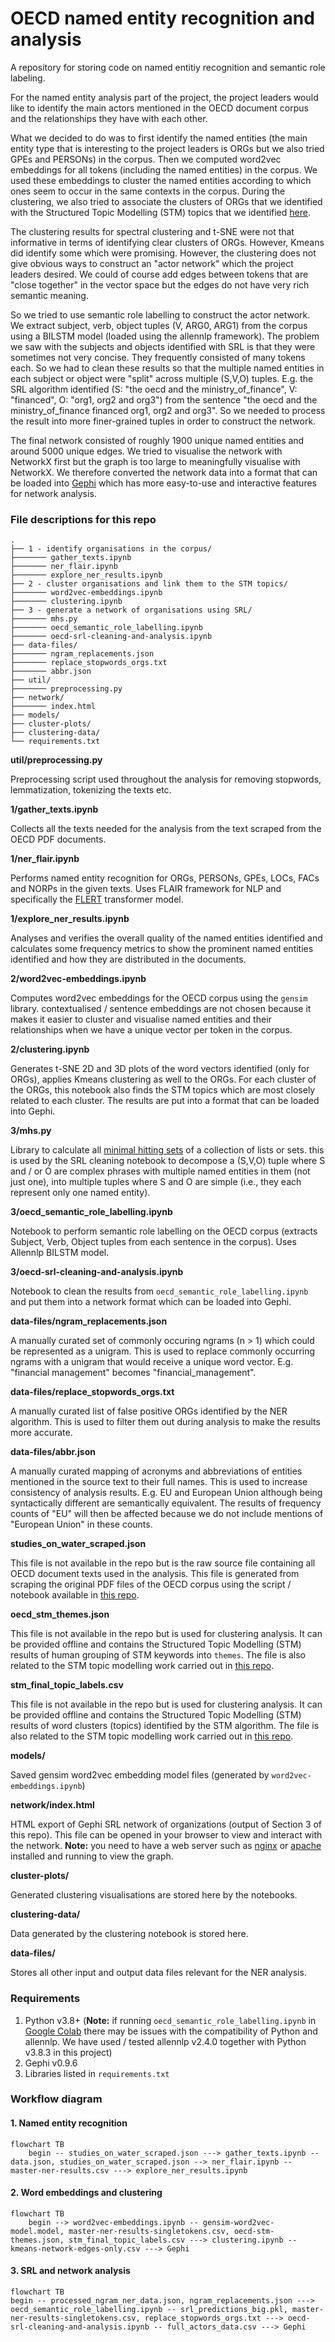 # OECD named entity recognition and analysis
A repository for storing code on named entitiy recognition and semantic role labeling.

For the named entity analysis part of the project, the project leaders would like to identify the main actors mentioned in the OECD document corpus and the relationships they have with each other.

What we decided to do was to first identify the named entities (the main entity type that is interesting to the project leaders is ORGs but we also tried GPEs and PERSONs) in the corpus. Then we computed word2vec embeddings for all tokens (including the named entities) in the corpus. We used these embeddings to cluster the named entities according to which ones seem to occur in the same contexts in the corpus. During the clustering, we also tried to associate the clusters of ORGs that we identified with the Structured Topic Modelling (STM) topics that we identified [here](https://github.com/disaster-capitalism/topic-modelling).

The clustering results for spectral clustering and t-SNE were not that informative in terms of identifying clear clusters of ORGs. However, Kmeans did identify some which were promising. However, the clustering does not give obvious ways to construct an "actor network" which the project leaders desired. We could of course add edges between tokens that are "close together" in the vector space but the edges do not have very rich semantic meaning. 

So we tried to use semantic role labelling to construct the actor network. We extract subject, verb, object tuples (V, ARG0, ARG1) from the corpus using a BILSTM model (loaded using the allennlp framework). The problem we saw with the subjects and objects identified with SRL is that they were sometimes not very concise. They frequently consisted of many tokens each. So we had to clean these results so that the multiple named entities in each subject or object were "split" across multiple (S,V,O) tuples. E.g. the SRL algorithm identified (S: "the oecd and the ministry\_of\_finance", V: "financed", O: "org1, org2 and org3") from the sentence "the oecd and the ministry\_of\_finance financed org1, org2 and org3". So we needed to process the result into more finer-grained tuples in order to construct the network.

The final network consisted of roughly 1900 unique named entities and around 5000 unique edges. We tried to visualise the network with NetworkX first but the graph is too large to meaningfully visualise with NetworkX. We therefore converted the network data into a format that can be loaded into [Gephi](https://gephi.org/) which has more easy-to-use and interactive features for network analysis.

### File descriptions for this repo
    .
    ├── 1 - identify organisations in the corpus/
    ├─────── gather_texts.ipynb
    ├─────── ner_flair.ipynb
    ├─────── explore_ner_results.ipynb
    ├── 2 - cluster organisations and link them to the STM topics/        
    ├─────── word2vec-embeddings.ipynb
    ├─────── clustering.ipynb
    ├── 3 - generate a network of organisations using SRL/
    ├─────── mhs.py
    ├─────── oecd_semantic_role_labelling.ipynb
    ├─────── oecd-srl-cleaning-and-analysis.ipynb
    ├── data-files/
    ├─────── ngram_replacements.json
    ├─────── replace_stopwords_orgs.txt
    ├─────── abbr.json
    ├── util/
    ├─────── preprocessing.py
    ├── network/
    ├─────── index.html
    ├── models/
    ├── cluster-plots/
    ├── clustering-data/
    └── requirements.txt
    
**util/preprocessing.py**

Preprocessing script used throughout the analysis for removing stopwords, lemmatization, tokenizing the texts etc.

**1/gather_texts.ipynb**

Collects all the texts needed for the analysis from the text scraped from the OECD PDF documents.

**1/ner_flair.ipynb**

Performs named entity recognition for ORGs, PERSONs, GPEs, LOCs, FACs and NORPs in the given texts. Uses FLAIR framework for NLP and specifically the [FLERT](https://www.semanticscholar.org/paper/FLERT%3A-Document-Level-Features-for-Named-Entity-Schweter-Akbik/b964afe5b755022f1f1e6915d23df9a7f65c911c) transformer model.

**1/explore_ner_results.ipynb**

Analyses and verifies the overall quality of the named entities identified and calculates some frequency metrics to show the prominent named entities identified and how they are distributed in the documents.

**2/word2vec-embeddings.ipynb**

Computes word2vec embeddings for the OECD corpus using the `gensim` library. contextualised / sentence embeddings are not chosen because it makes it easier to cluster and visualise named entities and their relationships when we have a unique vector per token in the corpus.

**2/clustering.ipynb**

Generates t-SNE 2D and 3D plots of the word vectors identified (only for ORGs), applies Kmeans clustering as well to the ORGs. For each cluster of the ORGs, this notebook also finds the STM topics which are most closely related to each cluster. The results are put into a format that can be loaded into Gephi.

**3/mhs.py**

Library to calculate all [minimal hitting sets](https://archive.lib.msu.edu/crcmath/math/math/h/h297.htm) of a collection of lists or sets. this is used by the SRL cleaning notebook to decompose a (S,V,O) tuple where S and / or O are complex phrases with multiple named entities in them (not just one), into multiple tuples where S and O are simple (i.e., they each represent only one named entity).

**3/oecd_semantic_role_labelling.ipynb**

Notebook to perform semantic role labelling on the OECD corpus (extracts Subject, Verb, Object tuples from each sentence in the corpus). Uses Allennlp BILSTM model.

**3/oecd-srl-cleaning-and-analysis.ipynb**

Notebook to clean the results from `oecd_semantic_role_labelling.ipynb` and put them into a network format which can be loaded into Gephi.

**data-files/ngram_replacements.json**

A manually curated set of commonly occuring ngrams (n > 1) which could be represented as a unigram. This is used to replace commonly occurring ngrams with a unigram that would receive a unique word vector. E.g. "financial management" becomes "financial_management".

**data-files/replace_stopwords_orgs.txt**

A manually curated list of false positive ORGs identified by the NER algorithm. This is used to filter them out during analysis to make the results more accurate.

**data-files/abbr.json**

A manually curated mapping of acronyms and abbreviations of entities mentioned in the source text to their full names. This is used to increase consistency of analysis results. E.g. EU and European Union although being syntactically different are semantically equivalent. The results of frequency counts of "EU" will then be affected because we do not include mentions of "European Union" in these counts.

**studies_on_water_scraped.json**

This file is not available in the repo but is the raw source file containing all OECD document texts used in the analysis. This file is generated from scraping the original PDF files of the OECD corpus using the script / notebook available in [this repo](https://github.com/disaster-capitalism/scrape-corpus).

**oecd_stm_themes.json**

This file is not available in the repo but is used for clustering analysis. It can be provided offline and contains the Structured Topic Modelling (STM) results of human grouping of STM keywords into ``themes``. The file is also related to the STM topic modelling work carried out in [this repo](https://github.com/disaster-capitalism/topic-modelling).

**stm_final_topic_labels.csv**

This file is not available in the repo but is used for clustering analysis. It can be provided offline and contains the Structured Topic Modelling (STM) results of word clusters (topics) identified by the STM algorithm. The file is also related to the STM topic modelling work carried out in [this repo](https://github.com/disaster-capitalism/topic-modelling).

**models/**

Saved gensim word2vec embedding model files (generated by `word2vec-embeddings.ipynb`)

**network/index.html**

HTML export of Gephi SRL network of organizations (output of Section 3 of this repo). This file can be opened in your browser to view and interact with the network. **Note:** you need to have a web server such as [nginx](https://docs.nginx.com/nginx/admin-guide/web-server/) or [apache](https://httpd.apache.org/) installed and running to view the graph.

**cluster-plots/**

Generated clustering visualisations are stored here by the notebooks.

**clustering-data/**

Data generated by the clustering notebook is stored here.

**data-files/**

Stores all other input and output data files relevant for the NER analysis.

### Requirements

1. Python v3.8+ (**Note:** if running ``oecd_semantic_role_labelling.ipynb`` in [Google Colab](https://colab.research.google.com/) there may be issues with the compatibility of Python and allennlp. We have used / tested allennlp v2.4.0 together with Python v3.8.3 in this project)
2. Gephi v0.9.6
3. Libraries listed in ``requirements.txt``

### Workflow diagram

#### 1. Named entity recognition

```mermaid
flowchart TB
    begin -- studies_on_water_scraped.json ---> gather_texts.ipynb -- data.json, studies_on_water_scraped.json --> ner_flair.ipynb -- master-ner-results.csv ---> explore_ner_results.ipynb
```
#### 2. Word embeddings and clustering

```mermaid
flowchart TB
    begin --> word2vec-embeddings.ipynb -- gensim-word2vec-model.model, master-ner-results-singletokens.csv, oecd-stm-themes.json, stm_final_topic_labels.csv ---> clustering.ipynb -- kmeans-network-edges-only.csv ---> Gephi
```

#### 3. SRL and network analysis

```mermaid
flowchart TB
begin -- processed_ngram_ner_data.json, ngram_replacements.json ---> oecd_semantic_role_labelling.ipynb -- srl_predictions_big.pkl, master-ner-results-singletokens.csv, replace_stopwords_orgs.txt ---> oecd-srl-cleaning-and-analysis.ipynb -- full_actors_data.csv ---> Gephi
```

<!-- <img src="images/workflow-sequence.png" alt="sequence" width="500"/> -->
